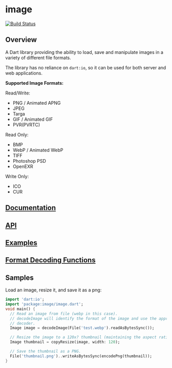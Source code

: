 # image

[![Build Status](https://travis-ci.org/brendan-duncan/image.svg?branch=master)](https://travis-ci.org/brendan-duncan/image)

## Overview

A Dart library providing the ability to load, save and manipulate images in a variety of different file formats.

The library has no reliance on `dart:io`, so it can be used for both server and
web applications. 

**Supported Image Formats:**

Read/Write:

- PNG / Animated APNG
- JPEG
- Targa
- GIF / Animated GIF
- PVR(PVRTC)

Read Only:

- BMP
- WebP / Animated WebP
- TIFF
- Photoshop PSD
- OpenEXR

Write Only:

- ICO
- CUR

## [Documentation](https://github.com/brendan-duncan/image/wiki)

## [API](https://pub.dev/documentation/image/latest/image/image-library.html)

## [Examples](https://github.com/brendan-duncan/image/wiki/Examples)

## [Format Decoding Functions](https://github.com/brendan-duncan/image/wiki#format-decoding-functions)

## Samples

Load an image, resize it, and save it as a png:

```dart
import 'dart:io';
import 'package:image/image.dart';
void main() {
  // Read an image from file (webp in this case).
  // decodeImage will identify the format of the image and use the appropriate
  // decoder.
  Image image = decodeImage(File('test.webp').readAsBytesSync());

  // Resize the image to a 120x? thumbnail (maintaining the aspect ratio).
  Image thumbnail = copyResize(image, width: 120);

  // Save the thumbnail as a PNG.
  File('thumbnail.png')..writeAsBytesSync(encodePng(thumbnail));
}
```
